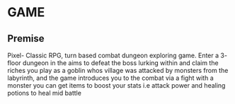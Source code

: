 # GAME
## Premise
Pixel- Classic RPG, turn based combat dungeon exploring game.
Enter a 3- floor dungeon in the aims to defeat the boss lurking within and claim the riches
you play as a goblin whos village was attacked by monsters from the labyrinth, and the game introduces you to the combat via a fight with a monster
you can get items to boost your stats i.e attack power and healing potions to heal mid battle

